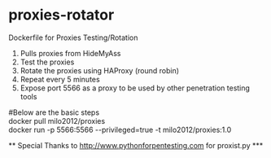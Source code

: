 # proxies-rotator
Dockerfile for Proxies Testing/Rotation  
  
1) Pulls proxies from HideMyAss  
2) Test the proxies  
3) Rotate the proxies using HAProxy (round robin)  
4) Repeat every 5 minutes  
5) Expose port 5566 as a proxy to be used by other penetration testing tools  
    
#Below are the basic steps  
docker pull milo2012/proxies  
docker run -p 5566:5566 --privileged=true -t milo2012/proxies:1.0  


** Special Thanks to http://www.pythonforpentesting.com for proxist.py ***

